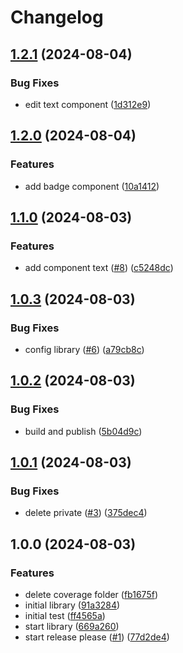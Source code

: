 # Changelog

## [1.2.1](https://github.com/juanjosenavarro13/library-juanjosenavarroes/compare/v1.2.0...v1.2.1) (2024-08-04)


### Bug Fixes

* edit text component ([1d312e9](https://github.com/juanjosenavarro13/library-juanjosenavarroes/commit/1d312e96f87652f6e00dc9f24dfd39887f727e5c))

## [1.2.0](https://github.com/juanjosenavarro13/library-juanjosenavarroes/compare/v1.1.0...v1.2.0) (2024-08-04)


### Features

* add badge component ([10a1412](https://github.com/juanjosenavarro13/library-juanjosenavarroes/commit/10a14128c057217eb4b71277bed993e7198ff485))

## [1.1.0](https://github.com/juanjosenavarro13/library-juanjosenavarroes/compare/v1.0.3...v1.1.0) (2024-08-03)


### Features

* add component text ([#8](https://github.com/juanjosenavarro13/library-juanjosenavarroes/issues/8)) ([c5248dc](https://github.com/juanjosenavarro13/library-juanjosenavarroes/commit/c5248dc92a98d6a78a0e6a419b3620832d24d489))

## [1.0.3](https://github.com/juanjosenavarro13/library-juanjosenavarroes/compare/v1.0.2...v1.0.3) (2024-08-03)


### Bug Fixes

* config library ([#6](https://github.com/juanjosenavarro13/library-juanjosenavarroes/issues/6)) ([a79cb8c](https://github.com/juanjosenavarro13/library-juanjosenavarroes/commit/a79cb8ce7fb545dc0c87ae55a826e9eeef1e3388))

## [1.0.2](https://github.com/juanjosenavarro13/library-juanjosenavarroes/compare/v1.0.1...v1.0.2) (2024-08-03)


### Bug Fixes

* build and publish ([5b04d9c](https://github.com/juanjosenavarro13/library-juanjosenavarroes/commit/5b04d9c6319e0205a3858040db9d8d5c9c4e36ce))

## [1.0.1](https://github.com/juanjosenavarro13/library-juanjosenavarroes/compare/v1.0.0...v1.0.1) (2024-08-03)


### Bug Fixes

* delete private ([#3](https://github.com/juanjosenavarro13/library-juanjosenavarroes/issues/3)) ([375dec4](https://github.com/juanjosenavarro13/library-juanjosenavarroes/commit/375dec4b7f605893e31a45cc214104addd04ad5b))

## 1.0.0 (2024-08-03)


### Features

* delete coverage folder ([fb1675f](https://github.com/juanjosenavarro13/library-juanjosenavarroes/commit/fb1675f881a63991da3590f9caffa3beb09bc8d5))
* initial library ([91a3284](https://github.com/juanjosenavarro13/library-juanjosenavarroes/commit/91a3284ecc68a69caa7fc6af8a623fb46564ba5f))
* initial test ([ff4565a](https://github.com/juanjosenavarro13/library-juanjosenavarroes/commit/ff4565a908df2642f661f5b2ae6257c89e1a4c39))
* start library ([669a260](https://github.com/juanjosenavarro13/library-juanjosenavarroes/commit/669a2605cc34a233537786f4c7d5ca693a2ad285))
* start release please ([#1](https://github.com/juanjosenavarro13/library-juanjosenavarroes/issues/1)) ([77d2de4](https://github.com/juanjosenavarro13/library-juanjosenavarroes/commit/77d2de4b5a1dd5072d0fa6e01a748d4526062caf))
